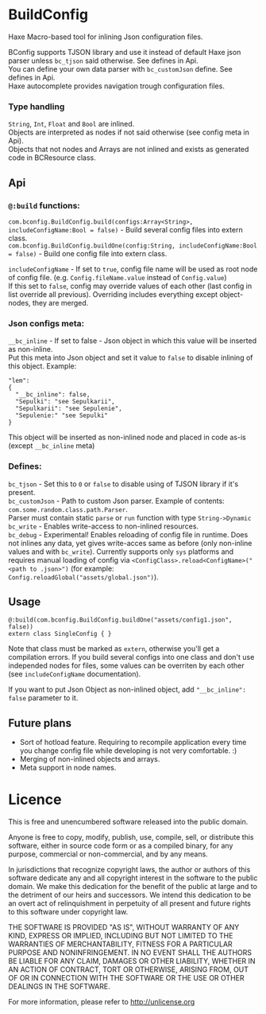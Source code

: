 # BuildConfig
Haxe Macro-based tool for inlining Json configuration files.

BConfig supports TJSON library and use it instead of default Haxe json parser unless `bc_tjson` said otherwise. See defines in Api.  
You can define your own data parser with `bc_customJson` define. See defines in Api.  
Haxe autocomplete provides navigation trough configuration files.

### Type handling
`String`, `Int`, `Float` and `Bool` are inlined.  
Objects are interpreted as nodes if not said otherwise (see config meta in Api).  
Objects that not nodes and Arrays are not inlined and exists as generated code in BCResource class.  

## Api
### `@:build` functions:
`com.bconfig.BuildConfig.build(configs:Array<String>, includeConfigName:Bool = false)` - Build several config files into extern class.  
`com.bconfig.BuildConfig.buildOne(config:String, includeConfigName:Bool = false)` - Build one config file into extern class.

`includeConfigName` - If set to `true`, config file name will be used as root node of config file. (e.g. `Config.fileName.value` instead of `Config.value`)  
If this set to `false`, config may override values of each other (last config in list override all previous). Overriding includes everything except object-nodes, they are merged.

### Json configs meta:
`__bc_inline` - If set to false - Json object in which this value will be inserted as non-inline.  
Put this meta into Json object and set it value to `false` to disable inlining of this object. Example:  
```
"lem":
{
  "__bc_inline": false,
  "Sepulki": "see Sepulkarii",
  "Sepulkarii": "see Sepulenie",
  "Sepulenie:" "see Sepulki"
}
```  
This object will be inserted as non-inlined node and placed in code as-is (except `__bc_inline` meta)

### Defines:
`bc_tjson` - Set this to `0` or `false` to disable using of TJSON library if it's present.  
`bc_customJson` - Path to custom Json parser. Example of contents: `com.some.random.class.path.Parser`.  
Parser must contain static `parse` or `run` function with type `String->Dynamic`  
`bc_write` - Enables write-access to non-inlined resources.  
`bc_debug` - Experimental! Enables reloading of config file in runtime. Does not inlines any data, yet gives write-acces same as before (only non-inline values and with `bc_write`).
Currently supports only `sys` platforms and requires manual loading of config via `<ConfigClass>.reload<ConfigName>("<path to .json>")` (for example: `Config.reloadGlobal("assets/global.json")`).

## Usage
```
@:build(com.bconfig.BuildConfig.buildOne("assets/config1.json", false))
extern class SingleConfig { }
```
Note that class must be marked as `extern`, otherwise you'll get a compilation errors.
If you build several configs into one class and don't use independed nodes for files, some values can be overriten by each other (see `includeConfigName` documentation).

If you want to put Json Object as non-inlined object, add `"__bc_inline": false` parameter to it.

## Future plans
* Sort of hotload feature. Requiring to recompile application every time you change config file while developing is not very comfortable. :)
* Merging of non-inlined objects and arrays.
* Meta support in node names.

# Licence
This is free and unencumbered software released into the public domain.

Anyone is free to copy, modify, publish, use, compile, sell, or
distribute this software, either in source code form or as a compiled
binary, for any purpose, commercial or non-commercial, and by any
means.

In jurisdictions that recognize copyright laws, the author or authors
of this software dedicate any and all copyright interest in the
software to the public domain. We make this dedication for the benefit
of the public at large and to the detriment of our heirs and
successors. We intend this dedication to be an overt act of
relinquishment in perpetuity of all present and future rights to this
software under copyright law.

THE SOFTWARE IS PROVIDED "AS IS", WITHOUT WARRANTY OF ANY KIND,
EXPRESS OR IMPLIED, INCLUDING BUT NOT LIMITED TO THE WARRANTIES OF
MERCHANTABILITY, FITNESS FOR A PARTICULAR PURPOSE AND NONINFRINGEMENT.
IN NO EVENT SHALL THE AUTHORS BE LIABLE FOR ANY CLAIM, DAMAGES OR
OTHER LIABILITY, WHETHER IN AN ACTION OF CONTRACT, TORT OR OTHERWISE,
ARISING FROM, OUT OF OR IN CONNECTION WITH THE SOFTWARE OR THE USE OR
OTHER DEALINGS IN THE SOFTWARE.

For more information, please refer to <http://unlicense.org>

